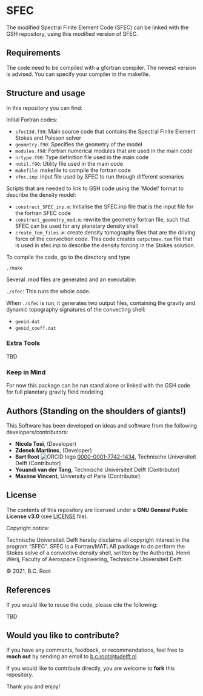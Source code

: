 # SFEC

The modified Spectral Finite Element Code (SFEC) can be linked with the GSH repository, using this modified version of SFEC.

## Requirements

The code need to be compiled with a gfortran compiler. The newest version is advised. You can specify your compiler in the makefile.

## Structure and usage

In this repository you can find:

Initial Fortran codes:
- `sfec13d.f90`: Main source code that contains the Spectral Finite Element Stokes and Poisson solver
- `geometry.f90`: Specifies the geometry of the model
- `modules.f90`: Fortran numerical modules that are used in the main code
- `nrtype.f90`: Type definition file used in the main code
- `nutil.f90`: Utility file used in the main code
- `makefile`: makefile to compile the fortran code
- `sfec.inp`: input file used by SFEC to run through different scenarios

Scripts that are needed to link to GSH code using the 'Model' format to describe the density model:

- `construct_SFEC_inp.m`: Initialise the SFEC.inp file that is the input file for the fortran SFEC code
- `construct_geometry_mod.m`: rewrite the geometry fortran file, such that SFEC can be used for any planetary density shell
- `create_tom_files.m`: create density tomography files that are the driving force of the convection code. This code creates `outputmax.tom` file that is used in sfec.inp to describe the density forcing in the Stokes solution.

To compile the code, go to the directory and type

`./make`

Several .mod files are generated and an executable:

`./sfec`: This runs the whole code.

When `./sfec` is run, it generates two output files, containing the gravity and dynamic topography signatures of the convecting shell:

- `geoid.dat`
- `geoid_coeff.dat`

### Extra Tools
TBD

### Keep in Mind

For now this package can be run stand alone or linked with the GSH code for full planetary gravity field modeling.

## Authors (Standing on the shoulders of giants!)

This Software has been developed on ideas and software from the following developers/contributors:

- **Nicola Tosi**, (Developer)
- **Zdenek Martinec**, (Developer)
- **Bart Root** ![ORCID logo](https://info.orcid.org/wp-content/uploads/2019/11/orcid_16x16.png) [0000-0001-7742-1434](https://orcid.org/0000-0001-7742-1434), Technische Universiteit Delft (Contributor)
- **Youandi van der Tang**, Technische Universiteit Delft (Contributor)
- **Maxime Vincent**, University of Paris (Contributor)  

## License

The contents of this repository are licensed under a **GNU General Public License v3.0** (see [LICENSE](https://github.com/bartroot/GSH/blob/main/LICENSE.md) file).

Copyright notice:

Technische Universiteit Delft hereby disclaims all copyright interest in the program “SFEC”. SFEC is a Fortran/MATLAB package to do perform the Stokes solve of a convective density shell, written by the Author(s). 
Henri Werij, Faculty of Aerospace Engineering, Technische Universiteit Delft. 

© 2021, B.C. Root

## References

If you would like to reuse the code, please cite the following:

TBD

## Would you like to contribute?

If you have any comments, feedback, or recommendations, feel free to **reach out** by sending an email to b.c.root@tudelft.nl

If you would like to contribute directly, you are welcome to **fork** this repository.

Thank you and enjoy!
